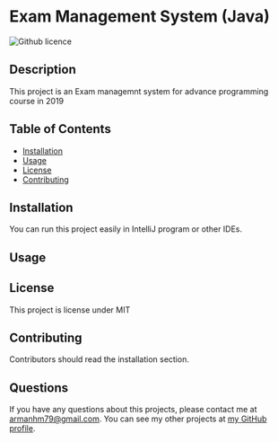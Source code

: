 # Exam Management System (Java)
  ![Github licence](http://img.shields.io/badge/license-MIT-blue.svg)

  ## Description 
  This project is an Exam managemnt system for advance programming course in 2019

  ## Table of Contents
  * [Installation](#installation)
  * [Usage](#usage)
  * [License](#license)
  * [Contributing](#contributing)
  
  ## Installation 
  You can run this project easily in IntelliJ program or other IDEs.

  ## Usage 
  

  ## License 
  This project is license under MIT

  ## Contributing 
  Contributors should read the installation section. 


  ## Questions
  If you have any questions about this projects, please contact me at armanhm79@gmail.com.
  You can see my other projects at [my GitHub profile](https://github.com/armanh).
  

